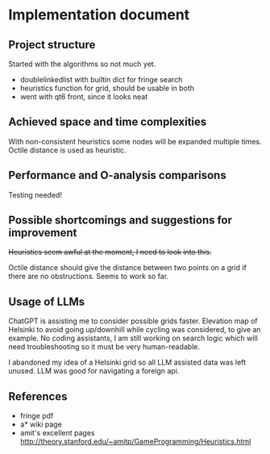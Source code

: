 # Implementation document

## Project structure

Started with the algorithms so not much yet.
- doublelinkedlist with builtin dict for fringe search
- heuristics function for grid, should be usable in both
- went with qt6 front, since it looks neat

## Achieved space and time complexities

With non-consistent heuristics some nodes will be expanded multiple times. Octile distance is
used as heuristic.

## Performance and O-analysis comparisons

Testing needed!

## Possible shortcomings and suggestions for improvement

~~Heuristics seem awful at the moment, I need to look into this.~~

Octile distance should give the distance between two points on a grid if there are no obstructions. 
Seems to work so far.

## Usage of LLMs

ChatGPT is assisting me to consider possible grids faster. Elevation map of Helsinki to
avoid going up/downhill while cycling was considered, to give an example. No coding assistants, I
am still working on search logic which will need troubleshooting so it must be very human-readable.

I abandoned my idea of a Helsinki grid so all LLM assisted data was left unused. LLM was good
for navigating a foreign api.

## References

- fringe pdf 
- a* wiki page
- amit's excellent pages http://theory.stanford.edu/~amitp/GameProgramming/Heuristics.html
